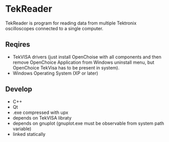 # TekReader
TekReader is program for reading data from multiple Tektronix oscilloscopes connected to a single computer.

## Reqires
 - TekVISA drivers (just install OpenChoise with all components and then remove OpenChoice Application from Windows uninstall menu, but OpenChoice TekVisa has to be present in system).
 - Windows Operating System (XP or later)

## Develop
 - C++
 - Qt
 - .exe compressed with upx
 - depends on TekVISA libraty
 - depends on gnuplot (gnuplot.exe must be observable from system path variable)
 - linked statically

